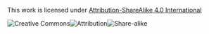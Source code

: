 This work is licensed under [Attribution-ShareAlike 4.0 International](http://creativecommons.org/licenses/by-sa/4.0/)

![Creative Commons](https://mirrors.creativecommons.org/presskit/icons/cc.svg)![Attribution](https://mirrors.creativecommons.org/presskit/icons/by.svg)![Share-alike](https://mirrors.creativecommons.org/presskit/icons/sa.svg) 